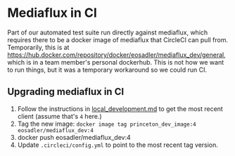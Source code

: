 # Mediaflux in CI
Part of our automated test suite run directly against mediaflux, which requires there to be a docker image of mediaflux that CircleCI can pull from. Temporarily, this is at https://hub.docker.com/repository/docker/eosadler/mediaflux_dev/general, which is in a team member's personal dockerhub. This is not how we want to run things, but it was a temporary workaround so we could run CI. 

## Upgrading mediaflux in CI
1. Follow the instructions in [local_development.md](local_development.md) to get the most recent client (assume that's `4` here.)
2. Tag the new image: `docker image tag princeton_dev_image:4 eosadler/mediaflux_dev:4`
3. docker push eosadler/mediaflux_dev:4
4. Update `.circleci/config.yml` to point to the most recent tag version.